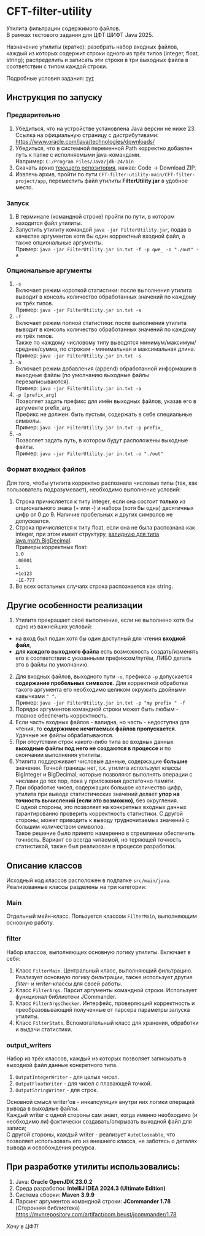# CFT-filter-utility
Утилита фильтрации содержимого файлов.  
В рамках тестового задания для ЦФТ ШИФТ Java 2025.

Назначение утилиты (кратко): разобрать набор входных файлов, каждый из которых содержит строки одного из трёх типов (integer, float, string); распределить и записать эти строки в три выходных файла в соответствии с типом каждой строки.  

Подробные условия задания: [тут](https://drive.google.com/file/d/1orZr7h0mVSE7Dn6BnHym2lM1b9dRLVRn/view?usp=sharing)

## Инструкция по запуску

### Предварительно
1) Убедиться, что на устройстве установлена Java версии не ниже 23.  
Ссылка на официальную страницу с дистрибутивами: https://www.oracle.com/java/technologies/downloads/
2) Убедиться, что в системной переменной Path корректно добавлен путь к папке с исполняемыми java-командами.  
Например: `C:/Program Files/Java/jdk-24/bin`
3) Скачать архив [текущего репозитория](https://github.com/m-kulygin/CFT-filter-utility), нажав: Code -> Download ZIP.
4) Извлечь архив, пройти по пути `CFT-filter-utility-main/CFT-filter-project/app`, переместить файл утилиты **FilterUtility.jar** в удобное место.

### Запуск
1) В терминале (командной строке) пройти по пути, в котором находится файл утилиты.
2) Запустить утилиту командой `java -jar FilterUtility.jar`, подав в качестве аргументов хотя бы один корректный входной файл, а также опциональные аргументы.  
Пример: `java -jar FilterUtility.jar in.txt -f -p qwe_ -o "./out" -a`

### Опциональные аргументы
1) `-s`  
Включает режим короткой статистики: после выполнения утилита выводит в консоль количество обработанных значений по каждому их трёх типов.  
Пример: `java -jar FilterUtility.jar in.txt -s`
2) `-f`  
Включает режим полной статистики: после выполнения утилита выводит в консоль количество обработанных значений по каждому их трёх типов.  
Также по каждому числовому типу выводятся минимум/максимум/среднее/сумма, по строкам - минимальная и максимальная длина.  
Пример: `java -jar FilterUtility.jar in.txt -s`
3) `-a`  
Включает режим добавления (append) обработанной информации в выходные файлы (по умолчанию выходные файлы перезаписываются).  
Пример: `java -jar FilterUtility.jar in.txt -a`
4) `-p [prefix_arg]`  
Позволяет задать префикс для имён выходных файлов, указав его в аргументе prefix_arg.  
Префикс не должен: быть пустым, содержать в себе специальные символы.   
Пример: `java -jar FilterUtility.jar in.txt -p prefix_`
5) `-o`  
Позволяет задать путь, в котором будут расположены выходные файлы.  
Пример: `java -jar FilterUtility.jar in.txt -o "./out"`

### Формат входных файлов
Для того, чтобы утилита корректно распознала числовые типы (так, как пользователь подразумевает), необходимо выполнение условий:
1) Строка причисляется к типу integer, если она состоит **только** из опционального знака (+ или -) и набора (хотя бы одна) десятичных цифр от 0 до 9. Наличие пробельных и других символов не допускается.
2) Строка причисляется к типу float, если она не была распознана как integer, при этом имеет структуру, [валидную для типа java.math.BigDecimal](https://docs.oracle.com/javase/8/docs/api/java/math/BigDecimal.html#BigDecimal-java.lang.String-).  
Примеры корректных float:  
`1.0`  
`.00001`  
`1.`  
`+1e123`  
`-1E-777`
3) Во всех остальных случаях строка распознается как string.

## Другие особенности реализации
1) Утилита прекращает своё выполнение, если не выполнено хотя бы одно из важнейших условий:
- на вход был подан хотя бы один доступный для чтения **входной файл**,
- **для каждого выходного файла** есть возможность создать/изменять его в соответствии с указанными префиксом/путём, ЛИБО делать это в файлы по умолчанию.  
2) Для входных файлов, выходного пути `-o`, префикса `-p` допускается **содержание пробельных символов**.
Для корректной обработки такого аргумента его необходимо целиком окружить двойными кавычками `" "`.  
Пример: `java -jar FilterUtility.jar in.txt -p "my prefix " -f`
3) Порядок аргументов командной строки может быть любым - главное обеспечить корректность.
4) Если часть входных файлов - валидна, но часть - недоступна для чтения, то **содержимое нечитаемых файлов пропускается**. Удачные же файлы обрабатываются.
5) При отсутствии строк какого-либо типа во входных данных **выходные файлы под него не создаются в процессе** и по окончании выполнения утилиты.  
6) Утилита поддерживает числовые данные, содержащие **большие** значения. Точной границы нет, т.к. утилита использует классы BigInteger и BigDecimal, которые позволяют выполнять операции с числами до тех пор, пока у приложения достаточно памяти.  
7) При обработке чисел, содержащих большое количество цифр, утилита при выводе статистических значений делает **упор на точность вычислений (если это возможно)**, без округления.  
С одной стороны, это позволяет на конкретных входных данных гарантированно проверить корректность статистики. С другой стороны, может приводить к выводу трудночитаемых значений с большим количеством символов.  
Такое решение было принято намеренно в стремлении обеспечить точность. Вариант со всегда читаемой, но теряющей точность статистикой, также был реализован в процессе разработки.

## Описание классов
Исходный код классов расположен в подпапке `src/main/java`.  
Реализованные классы разделены на три категории:
### Main
Отдельный мейн-класс. Пользуется классом `FilterMain`, выполняющим основную работу.
### filter
Набор классов, выполняющих основную логику утилиты. Включает в себя:
1) Класс `FilterMain`. Центральный класс, выполняющий фильтрацию. Реализует основную логику фильтрации, также использует другие _filter_- и _writer_-классы для своей работы.
2) Класс `FilterArgs`. Парсит аргументы командной строки. Использует функционал библиотеки JCommander.
3) Класс `FilterArgsChecker`. Интерфейс, проверяющий корректность и преобразовывающий полученные от парсера параметры запуска утилиты. 
4) Класс `FilterStats`. Вспомогательный класс для хранения, обработки и выдачи статистики.
### output_writers
Набор из трёх классов, каждый из которых позволяет записывать в выходной файл данные конкретного типа.
1) `OutputIntegerWriter` - для целых чисел.
2) `OutputFloatWriter` - для чисел с плавающей точкой.
3) `OutputStringWriter` - для строк.  

Основной смысл writer'ов - инкапсуляция внутри них логики операций вывода в выходные файлы.  
Каждый writer с одной стороны сам знает, когда именно необходимо (и необходимо ли) фактически создавать/открывать выходной файл для записи;  
С другой стороны, каждый writer - реализует `AutoCloseable`, что позволяет использовать его из внешнего класса, не заботясь о деталях вывода и освобождения ресурса.

## При разработке утилиты использовались:
1) Java: **Oracle OpenJDK 23.0.2**
2) Среда разработки: **IntelliJ IDEA 2024.3 (Ultimate Edition)**
3) Система сборки: **Maven 3.9.9**
4) Парсинг аргументов командной строки: **JCommander 1.78** (Сторонняя библиотека)
   https://mvnrepository.com/artifact/com.beust/jcommander/1.78  

  
  
_Хочу в ЦФТ!_
